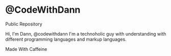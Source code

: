 # @CodeWithDann
Public Repository 

Hi, I'm Dann, @codewithdann
I'm a technoholic guy with understanding with different programming languages and markup languages. 

Made With Caffeine
